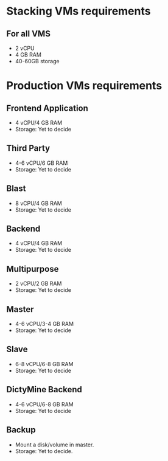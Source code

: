 # Stacking VMs requirements

## For all VMS

- 2 vCPU
- 4 GB RAM
- 40-60GB storage 

# Production VMs requirements

## Frontend Application

- 4 vCPU/4 GB RAM
- Storage: Yet to decide

## Third Party

- 4-6 vCPU/6 GB RAM
- Storage: Yet to decide

## Blast

- 8 vCPU/4 GB RAM
- Storage: Yet to decide

## Backend

- 4 vCPU/4 GB RAM
- Storage: Yet to decide

## Multipurpose 

- 2 vCPU/2 GB RAM 
- Storage: Yet to decide

## Master

- 4-6 vCPU/3-4 GB RAM
- Storage: Yet to decide


## Slave

- 6-8 vCPU/6-8 GB RAM
- Storage: Yet to decide


## DictyMine Backend

- 4-6 vCPU/6-8 GB RAM
- Storage: Yet to decide

## Backup

- Mount a disk/volume in master.
- Storage: Yet to decide.
